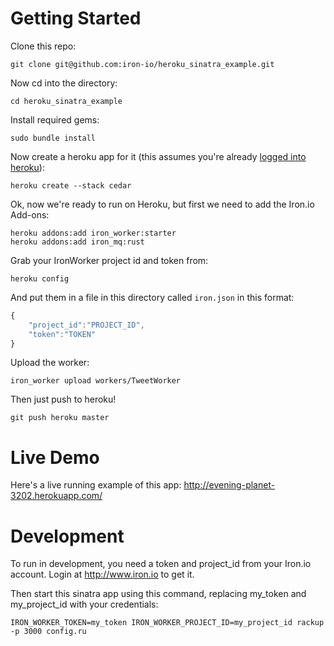 Getting Started
===============

Clone this repo:

    git clone git@github.com:iron-io/heroku_sinatra_example.git
    
Now cd into the directory:

    cd heroku_sinatra_example
    
Install required gems:

    sudo bundle install

Now create a heroku app for it (this assumes you're already [logged into heroku](http://devcenter.heroku.com/articles/quickstart)):

    heroku create --stack cedar
    
Ok, now we're ready to run on Heroku, but first we need to add the Iron.io Add-ons:

    heroku addons:add iron_worker:starter
    heroku addons:add iron_mq:rust

Grab your IronWorker project id and token from:

    heroku config

And put them in a file in this directory called `iron.json` in this format:

```javascript
{
    "project_id":"PROJECT_ID",
    "token":"TOKEN"
}
```

Upload the worker:

    iron_worker upload workers/TweetWorker

Then just push to heroku! 

    git push heroku master
    
Live Demo
=========

Here's a live running example of this app: http://evening-planet-3202.herokuapp.com/

Development
===========

To run in development, you need a token and project_id from your Iron.io account. Login at http://www.iron.io
to get it.

Then start this sinatra app using this command, replacing my_token and my_project_id with your credentials:

    IRON_WORKER_TOKEN=my_token IRON_WORKER_PROJECT_ID=my_project_id rackup -p 3000 config.ru


